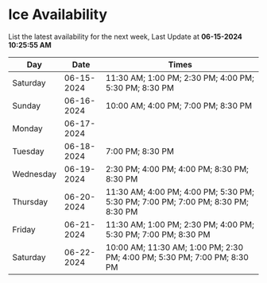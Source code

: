 # Ice Availability

List the latest availability for the next week, Last Update at **06-15-2024 10:25:55 AM**

| Day         | Date        | Times       |
| ----------- | ----------- | ----------- |
|Saturday|06-15-2024|11:30 AM; 1:00 PM; 2:30 PM; 4:00 PM; 5:30 PM; 8:30 PM|
|Sunday|06-16-2024|10:00 AM; 4:00 PM; 7:00 PM; 8:30 PM|
|Monday|06-17-2024||
|Tuesday|06-18-2024|7:00 PM; 8:30 PM|
|Wednesday|06-19-2024|2:30 PM; 4:00 PM; 4:00 PM; 8:30 PM; 8:30 PM|
|Thursday|06-20-2024|11:30 AM; 4:00 PM; 4:00 PM; 5:30 PM; 5:30 PM; 7:00 PM; 7:00 PM; 8:30 PM; 8:30 PM|
|Friday|06-21-2024|11:30 AM; 1:00 PM; 2:30 PM; 4:00 PM; 5:30 PM; 7:00 PM; 8:30 PM|
|Saturday|06-22-2024|10:00 AM; 11:30 AM; 1:00 PM; 2:30 PM; 4:00 PM; 5:30 PM; 7:00 PM; 8:30 PM|
